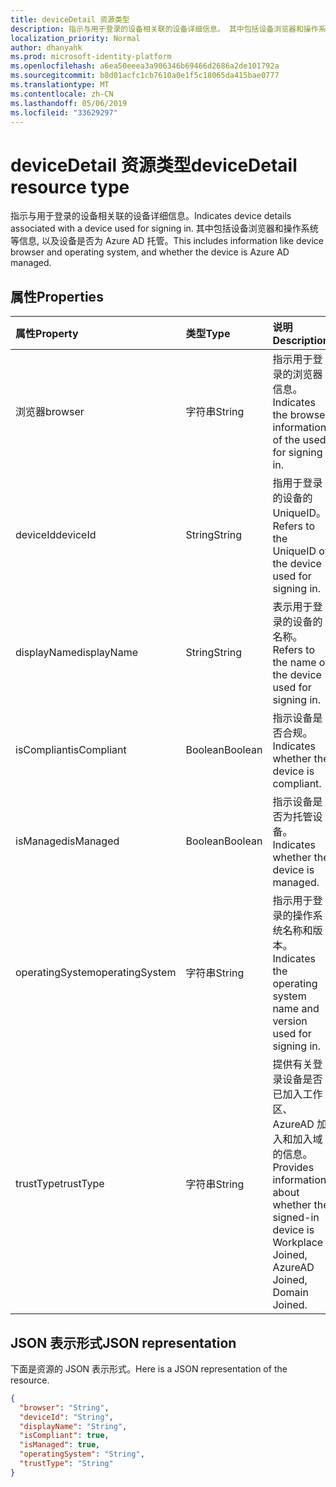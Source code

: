```yaml
---
title: deviceDetail 资源类型
description: 指示与用于登录的设备相关联的设备详细信息。 其中包括设备浏览器和操作系统等信息, 以及设备是否为 Azure AD 托管。
localization_priority: Normal
author: dhanyahk
ms.prod: microsoft-identity-platform
ms.openlocfilehash: a6ea50eeea3a906346b69466d2686a2de101792a
ms.sourcegitcommit: b8d01acfc1cb7610a0e1f5c18065da415bae0777
ms.translationtype: MT
ms.contentlocale: zh-CN
ms.lasthandoff: 05/06/2019
ms.locfileid: "33629297"
---
```

# <a name="devicedetail-resource-type"></a><span data-ttu-id="1cced-104">deviceDetail 资源类型</span><span class="sxs-lookup"><span data-stu-id="1cced-104">deviceDetail resource type</span></span>

<span data-ttu-id="1cced-105">指示与用于登录的设备相关联的设备详细信息。</span><span class="sxs-lookup"><span data-stu-id="1cced-105">Indicates device details associated with a device used for signing in.</span></span> <span data-ttu-id="1cced-106">其中包括设备浏览器和操作系统等信息, 以及设备是否为 Azure AD 托管。</span><span class="sxs-lookup"><span data-stu-id="1cced-106">This includes information like device browser and  operating system, and whether the device is Azure AD managed.</span></span>

## <a name="properties"></a><span data-ttu-id="1cced-107">属性</span><span class="sxs-lookup"><span data-stu-id="1cced-107">Properties</span></span>

| <span data-ttu-id="1cced-108">属性</span><span class="sxs-lookup"><span data-stu-id="1cced-108">Property</span></span>     | <span data-ttu-id="1cced-109">类型</span><span class="sxs-lookup"><span data-stu-id="1cced-109">Type</span></span>   |<span data-ttu-id="1cced-110">说明</span><span class="sxs-lookup"><span data-stu-id="1cced-110">Description</span></span>|
|:---------------|:--------|:----------|
|<span data-ttu-id="1cced-111">浏览器</span><span class="sxs-lookup"><span data-stu-id="1cced-111">browser</span></span>|<span data-ttu-id="1cced-112">字符串</span><span class="sxs-lookup"><span data-stu-id="1cced-112">String</span></span>|<span data-ttu-id="1cced-113">指示用于登录的浏览器信息。</span><span class="sxs-lookup"><span data-stu-id="1cced-113">Indicates the browser information of the used for signing in.</span></span>|
|<span data-ttu-id="1cced-114">deviceId</span><span class="sxs-lookup"><span data-stu-id="1cced-114">deviceId</span></span>|<span data-ttu-id="1cced-115">String</span><span class="sxs-lookup"><span data-stu-id="1cced-115">String</span></span>|<span data-ttu-id="1cced-116">指用于登录的设备的 UniqueID。</span><span class="sxs-lookup"><span data-stu-id="1cced-116">Refers to the UniqueID of the device used for signing in.</span></span>|
|<span data-ttu-id="1cced-117">displayName</span><span class="sxs-lookup"><span data-stu-id="1cced-117">displayName</span></span>|<span data-ttu-id="1cced-118">String</span><span class="sxs-lookup"><span data-stu-id="1cced-118">String</span></span>|<span data-ttu-id="1cced-119">表示用于登录的设备的名称。</span><span class="sxs-lookup"><span data-stu-id="1cced-119">Refers to the name of the device used for signing in.</span></span>|
|<span data-ttu-id="1cced-120">isCompliant</span><span class="sxs-lookup"><span data-stu-id="1cced-120">isCompliant</span></span>|<span data-ttu-id="1cced-121">Boolean</span><span class="sxs-lookup"><span data-stu-id="1cced-121">Boolean</span></span>|<span data-ttu-id="1cced-122">指示设备是否合规。</span><span class="sxs-lookup"><span data-stu-id="1cced-122">Indicates whether the device is compliant.</span></span>|
|<span data-ttu-id="1cced-123">isManaged</span><span class="sxs-lookup"><span data-stu-id="1cced-123">isManaged</span></span>|<span data-ttu-id="1cced-124">Boolean</span><span class="sxs-lookup"><span data-stu-id="1cced-124">Boolean</span></span>|<span data-ttu-id="1cced-125">指示设备是否为托管设备。</span><span class="sxs-lookup"><span data-stu-id="1cced-125">Indicates whether the device is managed.</span></span>|
|<span data-ttu-id="1cced-126">operatingSystem</span><span class="sxs-lookup"><span data-stu-id="1cced-126">operatingSystem</span></span>|<span data-ttu-id="1cced-127">字符串</span><span class="sxs-lookup"><span data-stu-id="1cced-127">String</span></span>|<span data-ttu-id="1cced-128">指示用于登录的操作系统名称和版本。</span><span class="sxs-lookup"><span data-stu-id="1cced-128">Indicates the operating system name and version used for signing in.</span></span>|
|<span data-ttu-id="1cced-129">trustType</span><span class="sxs-lookup"><span data-stu-id="1cced-129">trustType</span></span>|<span data-ttu-id="1cced-130">字符串</span><span class="sxs-lookup"><span data-stu-id="1cced-130">String</span></span>|<span data-ttu-id="1cced-131">提供有关登录设备是否已加入工作区、AzureAD 加入和加入域的信息。</span><span class="sxs-lookup"><span data-stu-id="1cced-131">Provides information about whether the signed-in device is Workplace Joined, AzureAD Joined, Domain Joined.</span></span> |

## <a name="json-representation"></a><span data-ttu-id="1cced-132">JSON 表示形式</span><span class="sxs-lookup"><span data-stu-id="1cced-132">JSON representation</span></span>

<span data-ttu-id="1cced-133">下面是资源的 JSON 表示形式。</span><span class="sxs-lookup"><span data-stu-id="1cced-133">Here is a JSON representation of the resource.</span></span>

<!-- {
  "blockType": "resource",
  "optionalProperties": [

  ],
  "@odata.type": "microsoft.graph.deviceDetail"
}-->

```json
{
  "browser": "String",
  "deviceId": "String",
  "displayName": "String",
  "isCompliant": true,
  "isManaged": true,
  "operatingSystem": "String",
  "trustType": "String"
}
```

<!-- uuid: 8fcb5dbc-d5aa-4681-8e31-b001d5168d79
2015-10-25 14:57:30 UTC -->
<!-- {
  "type": "#page.annotation",
  "description": "deviceDetail resource",
  "keywords": "",
  "section": "documentation",
  "tocPath": ""
}-->
